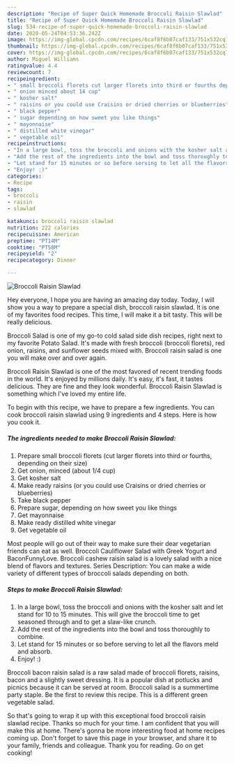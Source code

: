 ```yaml
---
description: "Recipe of Super Quick Homemade Broccoli Raisin Slawlad"
title: "Recipe of Super Quick Homemade Broccoli Raisin Slawlad"
slug: 534-recipe-of-super-quick-homemade-broccoli-raisin-slawlad
date: 2020-05-24T04:53:36.242Z
image: https://img-global.cpcdn.com/recipes/6caf8f6b07caf133/751x532cq70/broccoli-raisin-slawlad-recipe-main-photo.jpg
thumbnail: https://img-global.cpcdn.com/recipes/6caf8f6b07caf133/751x532cq70/broccoli-raisin-slawlad-recipe-main-photo.jpg
cover: https://img-global.cpcdn.com/recipes/6caf8f6b07caf133/751x532cq70/broccoli-raisin-slawlad-recipe-main-photo.jpg
author: Miguel Williams
ratingvalue: 4.4
reviewcount: 7
recipeingredient:
- " small broccoli florets cut larger florets into third or fourths depending on their size"
- " onion minced about 14 cup"
- " kosher salt"
- " raisins or you could use Craisins or dried cherries or blueberries"
- " black pepper"
- " sugar depending on how sweet you like things"
- " mayonnaise"
- " distilled white vinegar"
- " vegetable oil"
recipeinstructions:
- "In a large bowl, toss the broccoli and onions with the kosher salt and let stand for 10 to 15 minutes. This will give the broccoli time to get seasoned through and to get a slaw-like crunch."
- "Add the rest of the ingredients into the bowl and toss thoroughly to combine."
- "Let stand for 15 minutes or so before serving to let all the flavors meld and absorb."
- "Enjoy! :)"
categories:
- Recipe
tags:
- broccoli
- raisin
- slawlad

katakunci: broccoli raisin slawlad 
nutrition: 222 calories
recipecuisine: American
preptime: "PT14M"
cooktime: "PT58M"
recipeyield: "2"
recipecategory: Dinner

---
```



![Broccoli Raisin Slawlad](https://img-global.cpcdn.com/recipes/6caf8f6b07caf133/751x532cq70/broccoli-raisin-slawlad-recipe-main-photo.jpg)

Hey everyone, I hope you are having an amazing day today. Today, I will show you a way to prepare a special dish, broccoli raisin slawlad. It is one of my favorites food recipes. This time, I will make it a bit tasty. This will be really delicious.

Broccoli Salad is one of my go-to cold salad side dish recipes, right next to my favorite Potato Salad. It&#39;s made with fresh broccoli (broccoli florets), red onion, raisins, and sunflower seeds mixed with. Broccoli raisin salad is one you will make over and over again.

Broccoli Raisin Slawlad is one of the most favored of recent trending foods in the world. It's enjoyed by millions daily. It's easy, it's fast, it tastes delicious. They are fine and they look wonderful. Broccoli Raisin Slawlad is something which I've loved my entire life.


To begin with this recipe, we have to prepare a few ingredients. You can cook broccoli raisin slawlad using 9 ingredients and 4 steps. Here is how you cook it.

<!--inarticleads1-->

##### The ingredients needed to make Broccoli Raisin Slawlad:

1. Prepare  small broccoli florets (cut larger florets into third or fourths, depending on their size)
1. Get  onion, minced (about 1/4 cup)
1. Get  kosher salt
1. Make ready  raisins (or you could use Craisins or dried cherries or blueberries)
1. Take  black pepper
1. Prepare  sugar, depending on how sweet you like things
1. Get  mayonnaise
1. Make ready  distilled white vinegar
1. Get  vegetable oil


Most people will go out of their way to make sure their dear vegetarian friends can eat as well. Broccoli Cauliflower Salad with Greek Yogurt and BaconFunnyLove. Broccoli cashew raisin salad is a lovely salad with a nice blend of flavors and textures. Series Description: You can make a wide variety of different types of broccoli salads depending on both. 

<!--inarticleads2-->

##### Steps to make Broccoli Raisin Slawlad:

1. In a large bowl, toss the broccoli and onions with the kosher salt and let stand for 10 to 15 minutes. This will give the broccoli time to get seasoned through and to get a slaw-like crunch.
1. Add the rest of the ingredients into the bowl and toss thoroughly to combine.
1. Let stand for 15 minutes or so before serving to let all the flavors meld and absorb.
1. Enjoy! :)


Broccoli bacon raisin salad is a raw salad made of broccoli florets, raisins, bacon and a slightly sweet dressing. It is a popular dish at potlucks and picnics because it can be served at room. Broccoli salad is a summertime party staple. Be the first to review this recipe. This is a different green vegetable salad. 

So that's going to wrap it up with this exceptional food broccoli raisin slawlad recipe. Thanks so much for your time. I am confident that you will make this at home. There's gonna be more interesting food at home recipes coming up. Don't forget to save this page in your browser, and share it to your family, friends and colleague. Thank you for reading. Go on get cooking!
